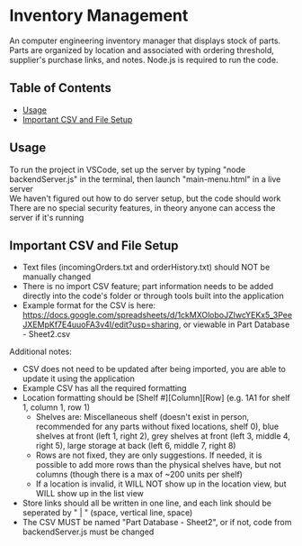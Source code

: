 # Inventory Management
An computer engineering inventory manager that displays stock of parts. Parts are organized by location and associated with ordering threshold, supplier's purchase links, and notes. Node.js is required to run the code.
## Table of Contents
- [Usage](#usage)
- [Important CSV and File Setup](#important-csv-and-file-setup)

## Usage
To run the project in VSCode, set up the server by typing "node backendServer.js" in the terminal, then launch "main-menu.html" in a live server  
We haven't figured out how to do server setup, but the code should work  
There are no special security features, in theory anyone can access the server if it's running  

## Important CSV and File Setup
- Text files (incomingOrders.txt and orderHistory.txt) should NOT be manually changed
- There is no import CSV feature; part information needs to be added directly into the code's folder or through tools built into the application
- Example format for the CSV is here: https://docs.google.com/spreadsheets/d/1ckMXOloboJZIwcYEKx5_3PeeJXEMpKf7E4uuoFA3v4I/edit?usp=sharing, or viewable in Part Database - Sheet2.csv  

Additional notes:
- CSV does not need to be updated after being imported, you are able to update it using the application
- Example CSV has all the required formatting
- Location formatting should be [Shelf #][Column][Row] (e.g. 1A1 for shelf 1, column 1, row 1)
  - Shelves are: Miscellaneous shelf (doesn't exist in person, recommended for any parts without fixed locations, shelf 0), blue shelves at front (left 1, right 2), grey shelves at front (left 3, middle 4, right 5), large storage at back (left 6, middle 7, right 8)
  - Rows are not fixed, they are only suggestions. If needed, it is possible to add more rows than the physical shelves have, but not columns (though there is a max of ~200 units per shelf)
  - If a location is invalid, it WILL NOT show up in the location view, but WILL show up in the list view
- Store links should all be written in one line, and each link should be seperated by " | " (space, vertical line, space)
- The CSV MUST be named "Part Database - Sheet2", or if not, code from backendServer.js must be changed
